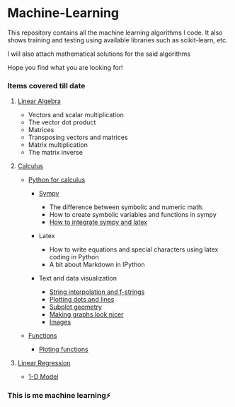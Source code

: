 # Machine-Learning

This repository contains all the machine learning algorithms I code. It also shows training and testing using available libraries such as scikit-learn, etc.

I will also attach mathematical solutions for the said algorithms

Hope you find what you are looking for!

### Items covered till date
1. [Linear Algebra](https://github.com/dennismwagiru/machine-learning/tree/main/linear%20algebra)
   - Vectors and scalar multiplication
   - The vector dot product
   - Matrices
   - Transposing vectors and matrices
   - Matrix multiplication
   - The matrix inverse

2. [Calculus](https://github.com/dennismwagiru/machine-learning/tree/main/calculus)
   - [Python for calculus](https://github.com/dennismwagiru/machine-learning/tree/main/calculus/python-intro)
   
      - [Sympy](https://github.com/dennismwagiru/machine-learning/blob/main/calculus/python-intro/sympy.ipynb)
         - The difference between symbolic and numeric math.
         - How to create symbolic variables and functions in sympy
         - [How to integrate sympy and latex](https://github.com/dennismwagiru/machine-learning/blob/main/calculus/python-intro/sympy-2.ipynb)

      - Latex
         - How to write equations and special characters using latex coding in Python
         - A bit about Markdown in IPython

      - Text and data visualization
         - [String interpolation and f-strings](https://github.com/dennismwagiru/machine-learning/blob/main/calculus/python-intro/String%20interpolation%20and%20f-strings.ipynb)
         - [Plotting dots and lines](https://github.com/dennismwagiru/machine-learning/blob/main/calculus/python-intro/Plotting%20dots%20and%20lines.ipynb)
         - [Subplot geometry](https://github.com/dennismwagiru/machine-learning/blob/main/calculus/python-intro/Plotting%20dots%20and%20lines.ipynb)
         - [Making graphs look nicer](https://github.com/dennismwagiru/machine-learning/blob/main/calculus/python-intro/Plotting%20dots%20and%20lines.ipynb)
         - [Images](https://github.com/dennismwagiru/machine-learning/blob/main/calculus/python-intro/Plotting%20dots%20and%20lines.ipynb)

   - [Functions](https://github.com/dennismwagiru/machine-learning/tree/main/calculus/python-intro)
      - [Ploting functions](https://github.com/dennismwagiru/machine-learning/blob/main/calculus/functions/ploting-functions.ipynb)


3. [Linear Regression](https://github.com/dennismwagiru/machine-learning/tree/main/linear-regression)
   - [1-D Model](https://github.com/dennismwagiru/machine-learning/tree/main/linear-regression/1d-model)



### This is me machine learning⚡️
